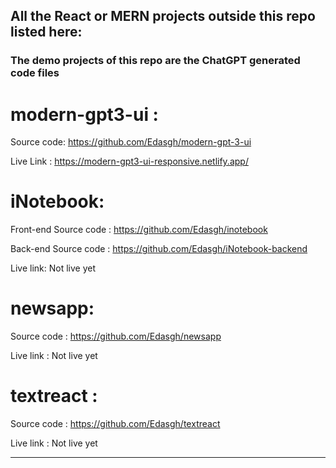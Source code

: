 ## All the React or MERN projects outside this repo listed here: 

### The demo projects of this repo are the ChatGPT generated code files



# modern-gpt3-ui : 

Source code: https://github.com/Edasgh/modern-gpt-3-ui

Live Link : https://modern-gpt3-ui-responsive.netlify.app/

# iNotebook: 

Front-end Source code : https://github.com/Edasgh/inotebook

Back-end Source code : https://github.com/Edasgh/iNotebook-backend


Live link: Not live yet



# newsapp:

Source code : https://github.com/Edasgh/newsapp

Live link : Not live yet

# textreact :

Source code : https://github.com/Edasgh/textreact

Live link : Not live yet


___________________________________________________________________________________________


